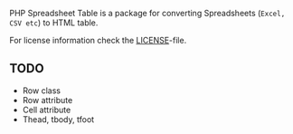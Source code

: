 PHP Spreadsheet Table is a package for converting Spreadsheets (``Excel, CSV etc``) to HTML table.

For license information check the [LICENSE](LICENSE.md)-file.


TODO
--------

- Row class
- Row attribute
- Cell attribute
- Thead, tbody, tfoot
